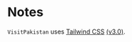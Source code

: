 

# Notes

`VisitPakistan` uses [Tailwind CSS](https://tailwindcss.com) [(v3.0)](https://tailwindcss.com/blog/tailwindcss-v3).
